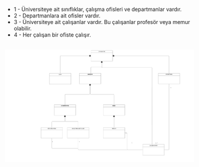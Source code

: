 <ul>
<li>1 - Üniversiteye ait sınıflıklar, çalışma ofisleri ve departmanlar vardır.</li>
<li>2 - Departmanlara ait ofisler vardır.</li>
<li>3 - Üniversiteye ait çalışanlar vardır. Bu çalışanlar profesör veya memur olabilir.</li>
<li>4 - Her çalışan bir ofiste çalışır.</li>
</ul>
<br/>

<img src="UML class.jpeg">
